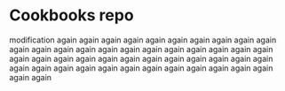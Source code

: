 # Cookbooks repo

modification again again again again again again again again again again again again again again again again again again again again again again again again again again again again again again again again again again again again again again again again again again again again again again again again